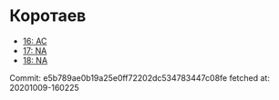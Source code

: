 # Коротаев
- [16: AC](16.md)
- [17: NA](17.md)
- [18: NA](18.md)

Commit: e5b789ae0b19a25e0ff72202dc534783447c08fe
 fetched at: 20201009-160225
